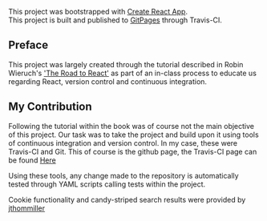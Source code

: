 This project was bootstrapped with [Create React App](https://github.com/facebook/create-react-app).<br />
This project is built and published to [GitPages](https://aztianpahola.github.io/Learning-React/) through Travis-CI.

## Preface

This project was largely created through the tutorial described in Robin Wieruch's ['The Road to React'](https://www.roadtoreact.com/) as part of an in-class process to educate us regarding React, version control and continuous integration.

## My Contribution

Following the tutorial within the book was of course not the main objective of this project.
Our task was to take the project and build upon it using tools of continuous integration and version control.
In my case, these were Travis-CI and Git.
This of course is the github page, the Travis-CI page can be found [Here](https://travis-ci.org/github/AztianPahola/Learning-React)

Using these tools, any change made to the repository is automatically tested through YAML scripts calling tests within the project.

Cookie functionality and candy-striped search results were provided by [jthommiller](https://github.com/jthommiller)
